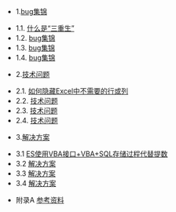 * 1.[bug集锦](01.0.md)
 - 1.1. [什么是“三重生”](01.1.md)
 - 1.2. [bug集锦](01.2.md)
 - 1.3. [bug集锦](01.3.md)
 - 1.4. [bug集锦](01.4.md)
* 2.[技术问题](02.0.md)
 - 2.1. [如何隐藏Excel中不需要的行或列](02.1.md)
 - 2.2. [技术问题](02.2.md)
 - 2.3. [技术问题](02.3.md)
 - 2.4. [技术问题](02.4.md)
* 3.[解决方案](03.0.md)
 - 3.1 [ES使用VBA接口+VBA+SQL存储过程代替提数](03.1.md)
 - 3.2 [解决方案](03.2.md)
 - 3.3 [解决方案](03.3.md)
 - 3.4 [解决方案](03.4.md)
* 附录A [参考资料](ref.md)
